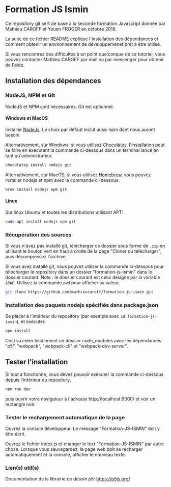 # Formation JS Ismin

Ce repository git sert de base à la seconde formation Javascript
donnée par Mathieu CAROFF et Youen FROGER en octobre 2018.

La suite de ce fichier README explique l'installation des dépendances et
comment obtenir un environnement de développemenet prêt à être utilisé.

Si vous rencontrez des difficultés à un point quelconque de ce tutoriel, vous
pouvez contacter Mathieu CAROFF par mail ou par messenger pour obtenir de
l'aide.

## Installation des dépendances

### NodeJS, NPM et Git

NodeJS et NPM sont nécessaires. Git est optionnel.

#### Windows et MacOS

Installer [NodeJs](https://nodejs.org/en/download/). Le choix par défaut inclut
aussi npm dont nous auront besoin.

Alternativement, sur Windows, si vous utilisez
[Chocolatey](https://chocolatey.org/), l'installation peut se faire en
executant la commande ci-dessous dans un terminal lancé en tant
qu'administrateur.

```cmd
chocolatey install nodejs git
```

Alternativement, sur MacOS, si vous utilisez [Homebrew](https://brew.sh/), vous
pouvez installer nodejs et npm avec la commande ci-dessous:

```bash
brew install nodejs npm git
```

#### Linux

Sur linux Ubuntu et toutes les distributions utilisant APT:

```bash
sudo apt install nodejs npm git
```

### Récupération des sources

Si vous n'avez pas installé git, télécharger ce dossier sous forme de `.zip` en
utilisant le bouton vert en haut à droite de la page "Cloner ou télécharger",
puis décompressez l'archive.

Si vous avez installé git, vous pouvez utiliser la commande ci-dessous pour
télécharger le repository dans un dossier "formation-js-ismin" dans le dossier
courant. Note : le dossier courant est celui désigné par la variable `$PWD`.
Utilisez la commande `pwd` pour afficher sa valeur.

```bash
git clone https://github.com/mathieucaroff/formation-js-ismin.git
```

### Installation des paquets nodejs spécifiés dans package.json

Se placer à l'intérieur du repository (par exemple avec `cd
formation-js-ismin`), et exécuter:

```bash
npm install
```

Ceci va créer localement un dossier node_modules avec les dépendances "p5",
"webpack", "webpack-cli" et "webpack-dev-server".

## Tester l'installation

Si tout a fonctionné, vous devez pouvoir exécuter la commande ci-dessous depuis
l'intérieur du repository,

```bash
npm run dev
```

puis ouvrir votre navigateur à l'adresse http://localhost:9000/ et voir un
rectangle noir.

### Tester le rechargement automatique de la page

Ouvrez la console développeur. Le message "Formation-JS-ISMIN" doit y être
écrit.

Ouvrez le fichier index.js et changer le text "Formation-JS-ISMIN" par autre
chose. Lorsque vous sauvegardez, la page web doit se recharger automatiquement
et la console, afficher le nouveau texte.

### Lien(s) util(s)

Documentation de la librairie de dessin p5: https://p5js.org/
